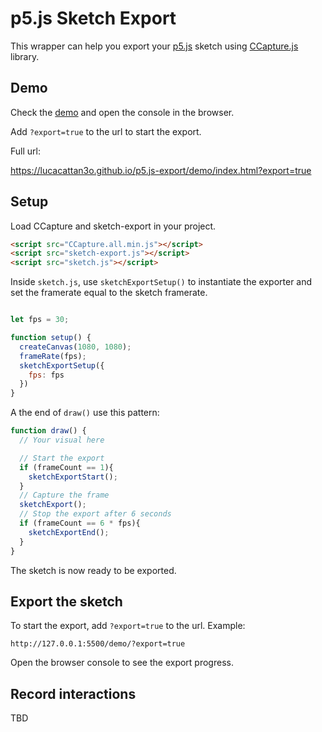 # p5.js Sketch Export

This wrapper can help you export your [p5.js](https://p5js.org/) sketch using [CCapture.js](https://github.com/spite/ccapture.js/) library.

## Demo
 
Check the [demo](https://lucacattan3o.github.io/p5.js-export/demo/index.html) and open the console in the browser.

Add `?export=true` to the url to start the export.

Full url:

https://lucacattan3o.github.io/p5.js-export/demo/index.html?export=true

## Setup

Load CCapture and sketch-export in your project.

```html
<script src="CCapture.all.min.js"></script>
<script src="sketch-export.js"></script>
<script src="sketch.js"></script>
```

Inside `sketch.js`, use `sketchExportSetup()` to instantiate the exporter and set the framerate equal to the sketch framerate.

```js

let fps = 30;

function setup() {
  createCanvas(1080, 1080);
  frameRate(fps);
  sketchExportSetup({
    fps: fps
  })
}
```

A the end of `draw()` use this pattern:

```js
function draw() {
  // Your visual here

  // Start the export
  if (frameCount == 1){
    sketchExportStart();
  }
  // Capture the frame
  sketchExport();
  // Stop the export after 6 seconds
  if (frameCount == 6 * fps){
    sketchExportEnd();
  }
}
```

The sketch is now ready to be exported.

## Export the sketch

To start the export, add `?export=true` to the url. Example:

```
http://127.0.0.1:5500/demo/?export=true
```

Open the browser console to see the export progress.

## Record interactions

TBD
